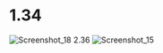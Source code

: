 # 1.34
![Screenshot_18](https://user-images.githubusercontent.com/85027066/194383695-87537899-43fd-4933-853b-fe93bca536fa.png)
2.36
![Screenshot_15](https://user-images.githubusercontent.com/85027066/193462567-58c56dd8-14fe-4bae-b590-4a0719c24365.png)


